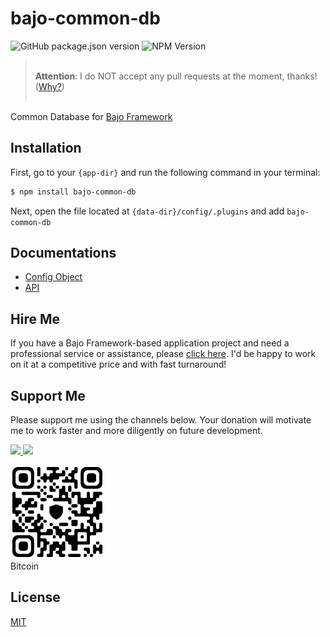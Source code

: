 # bajo-common-db

![GitHub package.json version](https://img.shields.io/github/package-json/v/ardhi/bajo-common-db) ![NPM Version](https://img.shields.io/npm/v/bajo-common-db)

> <br />**Attention**: I do NOT accept any pull requests at the moment, thanks! ([Why?](https://github.com/ardhi/bajo/blob/main/tutorial/00-welcome.md#contribution))<br /><br />

Common Database for [Bajo Framework](https://github.com/ardhi/bajo)

## Installation

First, go to your ```{app-dir}``` and run the following command in your terminal:

```bash
$ npm install bajo-common-db
```

Next, open the file located at ```{data-dir}/config/.plugins``` and add ```bajo-common-db```

## Documentations

- [Config Object](tutorial/00-config.md)
- [API](https://ardhi.github.io/bajo-common-db)

## Hire Me

If you have a Bajo Framework-based application project and need a professional service or assistance, please <a href="https://github.com/ardhi#pro-service">click here</a>. I'd be happy to work on it at a competitive price and with fast turnaround!

## Support Me

Please support me using the channels below. Your donation will motivate me to work faster and more diligently on future development.

<a href="https://www.patreon.com/bajoframework">
  <img src="https://img.shields.io/badge/Patreon-f2c3b2?style=flat&logo=patreon" height="50">
</a>
<a href="https://www.paypal.com/ncp/payment/EWLERL7SCUU64">
  <img src="https://img.shields.io/badge/Paypal-blue?style=flat&logo=paypal" height="50">
</a>

<p>
<div><img alt="bc1qwtv78cwp9ef8hnqaw84fxg5856l0pggqe32g6f" src="docs/static/bitcoin.jpeg" width="150" height="150" /><br>Bitcoin</div>
</p>

## License

[MIT](LICENSE)
